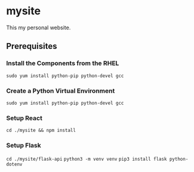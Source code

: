 # mysite
This my personal website.
## Prerequisites
### Install the Components from the RHEL
<code>sudo yum install python-pip python-devel gcc</code>
### Create a Python Virtual Environment
<code>sudo yum install python-pip python-devel gcc</code>

### Setup React
<code>cd ./mysite && npm install</code>

### Setup Flask
<code>cd ./mysite/flask-api</code>
<code>python3 -m venv venv</code>
<code>pip3 install flask python-dotenv</code>